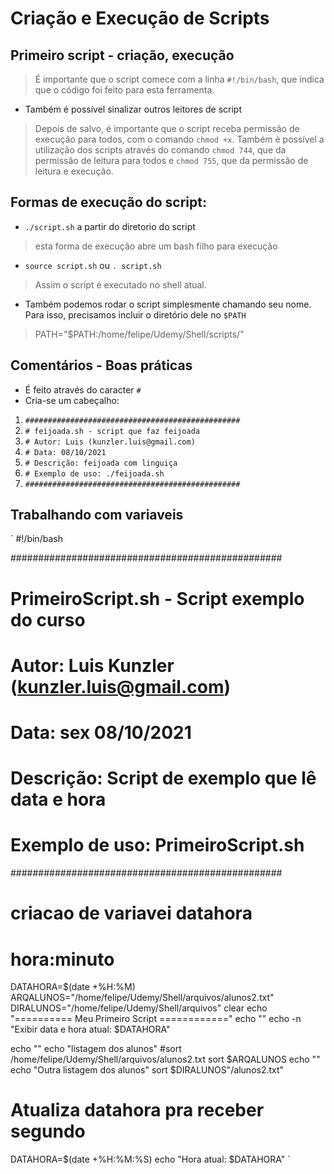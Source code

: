 # Criação e Execução de Scripts

## Primeiro script - criação, execução
> É importante que o script comece com a linha `#!/bin/bash`, que indica que o código foi feito para esta ferramenta.

- Também é possível sinalizar outros leitores de script

> Depois de salvo, é importante que o script receba permissão de execução para todos, com o comando `chmod +x`. Também é possível a utilização dos scripts através do comando `chmod 744`, que da permissão de leitura para todos e `chmod 755`, que da permissão de leitura e execução.

## Formas de execução do script:
- `./script.sh` a partir do diretorio do script
> esta forma de execução abre um bash filho para execução
- `source script.sh` ou `. script.sh`
> Assim o script é executado no shell atual.
- Também podemos rodar o script simplesmente chamando seu nome. Para isso, precisamos incluir o diretório dele no `$PATH`
> PATH="$PATH:/home/felipe/Udemy/Shell/scripts/"

## Comentários - Boas práticas
- É feito através do caracter `#`
- Cria-se um cabeçalho:
1. `################################################`
2. `# feijoada.sh - script que faz feijoada`
3. `# Autor: Luis (kunzler.luis@gmail.com)`
4. `# Data: 08/10/2021`
5. `# Descrição: feijoada com linguiça`
6. `# Exemplo de uso: ./feijoada.sh`
7. `################################################`

## Trabalhando com variaveis
`
#!/bin/bash

#################################################
# PrimeiroScript.sh - Script exemplo do curso
#
# Autor: Luis Kunzler (kunzler.luis@gmail.com)
# Data: sex 08/10/2021
# 
# Descrição: Script de exemplo que lê data e hora
# Exemplo de uso: PrimeiroScript.sh
#################################################

# criacao de variavei datahora
# hora:minuto
DATAHORA=$(date +%H:%M)
ARQALUNOS="/home/felipe/Udemy/Shell/arquivos/alunos2.txt"
DIRALUNOS="/home/felipe/Udemy/Shell/arquivos"
clear
echo "========== Meu Primeiro Script ============"
echo ""
echo -n "Exibir data e hora atual: $DATAHORA"
 
echo ""
echo "listagem dos alunos"
#sort /home/felipe/Udemy/Shell/arquivos/alunos2.txt
sort $ARQALUNOS
echo ""
echo "Outra listagem dos alunos"
sort $DIRALUNOS"/alunos2.txt"
# Atualiza datahora pra receber segundo
DATAHORA=$(date +%H:%M:%S)
echo "Hora atual: $DATAHORA"
`

